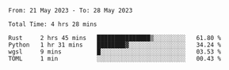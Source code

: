 <!--START_SECTION:waka-->

```text
From: 21 May 2023 - To: 28 May 2023

Total Time: 4 hrs 28 mins

Rust     2 hrs 45 mins   ███████████████▒░░░░░░░░░   61.80 %
Python   1 hr 31 mins    ████████▓░░░░░░░░░░░░░░░░   34.24 %
wgsl     9 mins          █░░░░░░░░░░░░░░░░░░░░░░░░   03.53 %
TOML     1 min           ░░░░░░░░░░░░░░░░░░░░░░░░░   00.43 %
```

<!--END_SECTION:waka-->
